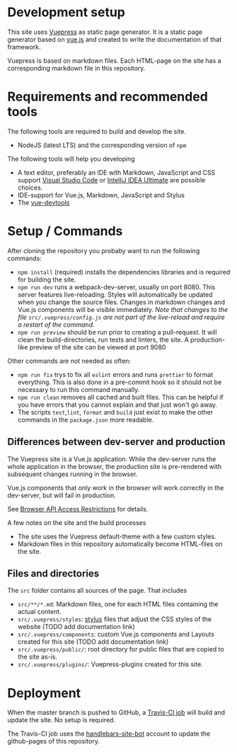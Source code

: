 # Development setup

This site uses [Vuepress](https://v1.vuepress.vuejs.org/) as static page generator. It is a static page generator based
on [vue.js](https://vuejs.org/) and created to write the documentation of that framework.

Vuepress is based on markdown files. Each HTML-page on the site has a corresponding markdown file in this repository.

# Requirements and recommended tools

The following tools are required to build and develop the site.

- NodeJS (latest LTS) and the corresponding version of `npm`

The following tools will help you developing

- A text editor, preferably an IDE with Markdown, JavaScript and CSS support
  [Visual Studio Code](https://code.visualstudio.com/) or
  [IntelliJ IDEA Ultimate](https://www.jetbrains.com/idea/download/) are possible choices.
- IDE-support for Vue.js, Markdown, JavaScript and Stylus
- The [vue-devtools](https://github.com/vuejs/vue-devtools)

# Setup / Commands

After cloning the repository you probaby want to run the following commands:

- `npm install` (required) installs the dependencies libraries and is required for building the site.
- `npm run dev` runs a webpack-dev-server, usually on port 8080. This server features live-reloading. Styles will
  automatically be updated when you change the source files. Changes in markdown changes and Vue.js components will be
  visible immediately. _Note that changes to the file `src/.vuepress/config.js` are not part of the live-reload and
  require a restart of the command._
- `npm run preview` should be run prior to creating a pull-request. It will clean the build-directories, run tests and
  linters, the site. A production-like preview of the site can be viewed at port 9080

Other commands are not needed as often:

- `npm run fix` trys to fix all `eslint` errors and runs `prettier` to format everything. This is also done in a
  pre-commit hook so it should not be necessary to run this command manually.
- `npm run clean` removes all cached and built files. This can be helpful if you have errors that you cannot explain and
  that just won't go away.
- The scripts `test`,`lint`, `format` and `build` just exist to make the other commands in the `package.json` more
  readable.

## Differences between dev-server and production

The Vuepress site is a Vue.js application. While the dev-server runs the whole application in the browser, the
production site is pre-rendered with subsequent changes running in the browser.

Vue.js components that only work in the browser will work correctly in the dev-server, but will fail in production.

See
[Browser API Access Restrictions](https://v1.vuepress.vuejs.org/guide/using-vue.html#browser-api-access-restrictions)
for details.

A few notes on the site and the build processes

- The site uses the Vuepress default-theme with a few custom styles.
- Markdown files in this repository automatically become HTML-files on the site.

## Files and directories

The `src` folder contains all sources of the page. That includes

- `src/**/*.md`: Markdown files, one for each HTML files containing the actual content.
- `src/.vuepress/styles`: [stylus](http://stylus-lang.com/) files that adjust the CSS styles of the website (TODO add
  documentation link)
- `src/.vuepress/components`: custom Vue.js components and Layouts created for this site (TODO add documentation link)
- `src/.vuepress/public/`: root directory for public files that are copied to the site as-is.
- `src/.vuepress/plugins/`: Vuepress-plugins created for this site.

# Deployment

When the master branch is pushed to GitHub, a [Travis-CI job](https://travis-ci.org/handlebars-lang/docs) will build and
update the site. No setup is required.

The Travis-CI job uses the [handlebars-site-bot](https://github.com/handlebars-site-bot) account to update the
github-pages of this repository.

